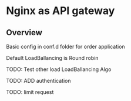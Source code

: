 # Nginx as API gateway

## Overview
Basic config in conf.d folder for order application

Default LoadBallancing is Round robin

TODO: Test other load LoadBallancing Algo

TODO: ADD authentication

TODO: limit request
